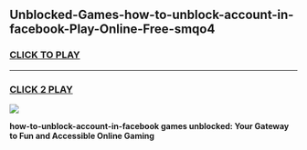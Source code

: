 
## Unblocked-Games-how-to-unblock-account-in-facebook-Play-Online-Free-smqo4
<h3>
<a href="https://premium76.site?title=how-to-unblock-account-in-facebook&ref=26A">CLICK TO PLAY</a></h3>
<hr>

<h3>
<a href="https://premium76.site?title=how-to-unblock-account-in-facebook&ref=26A">CLICK 2 PLAY</a>
  
</h3>

<a href="https://premium76.site?title=how-to-unblock-account-in-facebook&ref=26A"><img src="https://clearcache.store/games.png"></a>


**how-to-unblock-account-in-facebook games unblocked: Your Gateway to Fun and Accessible Online Gaming**
